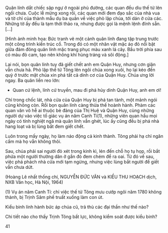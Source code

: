 Quân lính dắt chiếc sập ngự ở ngoài phủ đường, các quan đều dìu thế tử lên ngồi chưa. Cuộc lễ mừng xong rồi, các quan mới đem đạo sắc của nhà vua và tờ chỉ của thành mẫu dụ ba quân về việc phò lập chúa, tới dán ở cửa các. Những tờ ấy đều là tạm thời thảo ra, nhưng được gọi là mệnh lệnh đính sẵn. [...]

[Hình ảnh minh họa: Bức tranh vẽ một cảnh quân lính đang tập trung trước một công trình kiến trúc cổ. Trong đó có một nhân vật mặc áo đỏ nổi bật giữa đám đông quân lính mặc trang phục màu xanh lá cây. Bầu trời phía sau có màu đỏ cam, tạo nên không khí hùng tráng và sôi động.]

Lại nói, bọn quân lính tuy đã giết chết anh em Quận Huy, nhưng cơn giận vẫn chưa hả. Phò lập thế tử Tông lên ngôi chúa xong xuôi, họ lại kéo đến quỳ ở trước mặt chúa xin phá tất cả dinh cơ của Quận Huy. Chúa ưng lời ngay. Ba quân liền reo lớn:

- Quan cứ lệnh, lính cứ truyền, mau đi phá hủy dinh Quận Huy, anh em ơi!

Chỉ trong chốc lát, nhà cửa của Quận Huy bị phá tan tành, một mảnh ngói cũng không còn. Rồi bọn quân lính càng thừa thế hoành hành. Phàm các quan văn võ hễ ai thuộc bè đảng của Thị Huệ và Quận Huy, cùng những người dự vào việc tố giác vụ án năm Canh Tí(1), những viên quan hầu mọi ngày có tính nghiệt ngã mà quân lính vẫn ghét, lúc ấy cũng đều bị phá nhà hang loạt và bị lùng bắt đem giết chết.

Luôn trong mấy ngày, họ làm náo động cả kinh thành. Tông phải hạ chỉ ngăn cấm mà họ vẫn không thôi.

Sau, chúa phải sai người đỏ xét trong kinh kì, lén đến chỗ họ tụ họp, rồi bắt phứa một người thường dân ở gần đó đem chém để ra oai. Từ đó về sau, việc phá phách nhà cửa mới tạm ngừng, nhưng việc lùng bắt người để giết vẫn chưa dứt.

(Hoàng Lê nhất thống chí,
NGUYỄN ĐỨC VĂN và KIỀU THU HOẠCH dịch, NXB Văn học, Hà Nội, 1964)

(1) Vụ án năm Canh Tí: chỉ việc thế tử Tông mưu cướp ngôi năm 1780 không thành, bị Trịnh Sâm phế truất xuống làm con út.

Kiểu binh lính hành bức áp chúa cũ, trả thù các đại thần như thế nào?

Chi tiết nào cho thấy Trịnh Tông bất lực, không kiểm soát được kiểu binh?

41